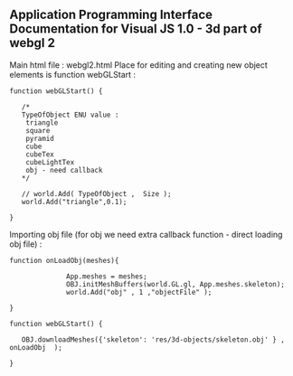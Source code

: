 ## Application Programming Interface Documentation for Visual JS 1.0 - 3d part of webgl 2 ##

 Main html file : webgl2.html
 Place for editing and creating new object elements is function webGLStart :

```
function webGLStart() {

   /*
   TypeOfObject ENU value :
    triangle
    square
    pyramid
    cube
    cubeTex
    cubeLightTex
    obj - need callback
   */

   // world.Add( TypeOfObject ,  Size );
   world.Add("triangle",0.1);

}
```


Importing obj file (for obj we need extra callback function - direct loading obj file) :

```
function onLoadObj(meshes){

              App.meshes = meshes;
              OBJ.initMeshBuffers(world.GL.gl, App.meshes.skeleton);
              world.Add("obj" , 1 ,"objectFile" );

}
```

```
function webGLStart() {

   OBJ.downloadMeshes({'skeleton': 'res/3d-objects/skeleton.obj' } , onLoadObj  );

}
```
